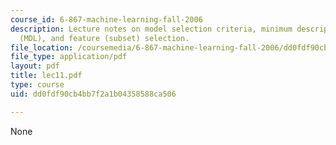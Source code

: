```yaml
---
course_id: 6-867-machine-learning-fall-2006
description: Lecture notes on model selection criteria, minimum description length
  (MDL), and feature (subset) selection.
file_location: /coursemedia/6-867-machine-learning-fall-2006/dd0fdf90cb4bb7f2a1b04358588ca506_lec11.pdf
file_type: application/pdf
layout: pdf
title: lec11.pdf
type: course
uid: dd0fdf90cb4bb7f2a1b04358588ca506

---
```

None